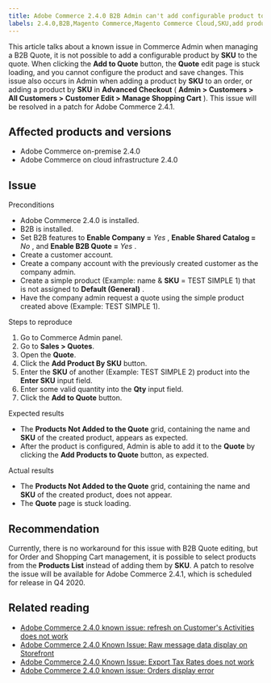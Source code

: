 ```yaml
---
title: Adobe Commerce 2.4.0 B2B Admin can't add configurable product to quote
labels: 2.4.0,B2B,Magento Commerce,Magento Commerce Cloud,SKU,add product,known issues,products,quote,shopping cart,Adobe Commerce,on-premises,cloud infrastructure
---
```


This article talks about a known issue in Commerce Admin when managing a B2B Quote, it is not possible to add a configurable product by **SKU** to the quote. When clicking the **Add to Quote** button, the **Quote** edit page is stuck loading, and you cannot configure the product and save changes. This issue also occurs in Admin when adding a product by **SKU** to an order, or adding a product by **SKU** in **Advanced Checkout** ( **Admin > Customers > All Customers > Customer Edit > Manage Shopping Cart** ). This issue will be resolved in a patch for Adobe Commerce 2.4.1.

## Affected products and versions

* Adobe Commerce on-premise 2.4.0
* Adobe Commerce on cloud infrastructure 2.4.0

## Issue

 <span class="wysiwyg-underline">Preconditions</span>

* Adobe Commerce 2.4.0 is installed.
* B2B is installed.
* Set B2B features to **Enable Company =**  *Yes* , **Enable Shared Catalog =**  *No* , and **Enable B2B Quote =**  *Yes* .
* Create a customer account.
* Create a company account with the previously created customer as the company admin.
* Create a simple product (Example: name & **SKU** = TEST SIMPLE 1) that is not assigned to **Default (General)** .
* Have the company admin request a quote using the simple product created above (Example: TEST SIMPLE 1).

 <span class="wysiwyg-underline">Steps to reproduce</span>

1. Go to Commerce Admin panel.
1. Go to **Sales > Quotes**.
1. Open the **Quote**.
1. Click the **Add Product By SKU** button.
1. Enter the **SKU** of another (Example: TEST SIMPLE 2) product into the **Enter SKU** input field.
1. Enter some valid quantity into the **Qty** input field.
1. Click the **Add to Quote** button.

 <span class="wysiwyg-underline">Expected results</span>

* The **Products Not Added to the Quote** grid, containing the name and **SKU** of the created product, appears as expected.
* After the product is configured, Admin is able to add it to the **Quote** by clicking the **Add Products to Quote** button, as expected.

 <span class="wysiwyg-underline">Actual results</span>

* The **Products Not Added to the Quote** grid, containing the name and **SKU** of the created product, does not appear.
* The **Quote** page is stuck loading.

## Recommendation

Currently, there is no workaround for this issue with B2B Quote editing, but for Order and Shopping Cart management, it is possible to select products from the **Products List** instead of adding them by **SKU**. A patch to resolve the issue will be available for Adobe Commerce 2.4.1, which is scheduled for release in Q4 2020.

## Related reading

* [Adobe Commerce 2.4.0 known issue: refresh on Customer's Activities does not work](https://support.magento.com/hc/en-us/articles/360046091332)
* [Adobe Commerce 2.4.0 Known Issue: Raw message data display on Storefront](https://support.magento.com/hc/en-us/articles/360045804332)
* [Adobe Commerce 2.4.0 Known Issue: Export Tax Rates does not work](https://support.magento.com/hc/en-us/articles/360045850032)
* [Adobe Commerce 2.4.0 known issue: Orders display error](https://support.magento.com/hc/en-us/articles/360046802271)
